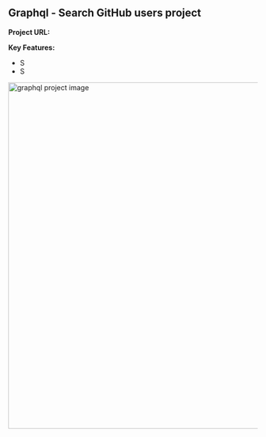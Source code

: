 ## Graphql - Search GitHub users project

**Project URL:**

**Key Features:**

- S
- S

<a href='/' target='_blank'>
<img src='./public' width='700' alt='graphql project image'>
</a>
